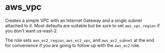 # aws_vpc
Creates a simple VPC with an Internet Gateway and a single subnet attached to it. Most defaults are suitable but be sure to set `aws_vpc_region` if you don't want us-east-2.

The role sets `aws_ec2_region`, `aws_ec2_vpc`, and `aws_ec2_subnet` at the end for convenience if you are going to follow up with the `aws_ec2` role.
